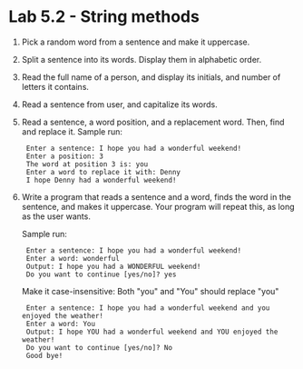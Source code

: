 Lab 5.2 - String methods
========================

1. Pick a random word from a sentence and make it uppercase.

2. Split a sentence into its words. Display them in alphabetic order.

3. Read the full name of a person, and display its initials,
   and number of letters it contains.

4. Read a sentence from user, and capitalize its words.

5. Read a sentence, a word position, and a replacement word.
   Then, find and replace it. Sample run:

        Enter a sentence: I hope you had a wonderful weekend!
        Enter a position: 3
        The word at position 3 is: you
        Enter a word to replace it with: Denny
        I hope Denny had a wonderful weekend!

6. Write a program that reads a sentence and a word,
   finds the word in the sentence, and makes it uppercase.
   Your program will repeat this, as long as the user wants.

   Sample run:

        Enter a sentence: I hope you had a wonderful weekend!
        Enter a word: wonderful
        Output: I hope you had a WONDERFUL weekend!
        Do you want to continue [yes/no]? yes

   Make it case-insensitive: Both "you" and "You" should replace "you"

        Enter a sentence: I hope you had a wonderful weekend and you enjoyed the weather!
        Enter a word: You
        Output: I hope YOU had a wonderful weekend and YOU enjoyed the weather!
        Do you want to continue [yes/no]? No
        Good bye!
